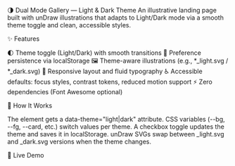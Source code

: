🌗 Dual Mode Gallery — Light & Dark Theme
An illustrative landing page built with unDraw illustrations that adapts to Light/Dark mode via a smooth theme toggle and clean, accessible styles.

✨ Features

🌓 Theme toggle (Light/Dark) with smooth transitions
💾 Preference persistence via localStorage
🖼️ Theme-aware illustrations (e.g., *_light.svg / *_dark.svg)
📱 Responsive layout and fluid typography
♿ Accessible defaults: focus styles, contrast tokens, reduced motion support
⚡ Zero dependencies (Font Awesome optional)

🧠 How It Works

The <html> element gets a data-theme="light|dark" attribute.
CSS variables (--bg, --fg, --card, etc.) switch values per theme.
A checkbox toggle updates the theme and saves it in localStorage.
unDraw SVGs swap between _light.svg and _dark.svg versions when the theme changes.

🚀 Live Demo
